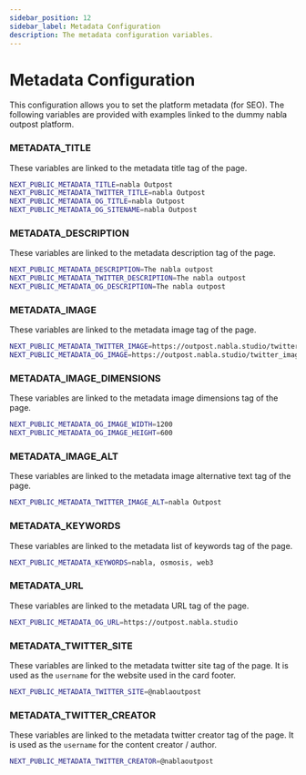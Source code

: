 ```yaml
---
sidebar_position: 12
sidebar_label: Metadata Configuration
description: The metadata configuration variables.
---
```


# Metadata Configuration

This configuration allows you to set the platform metadata (for SEO). The 
following variables are provided with examples linked to the dummy nabla 
outpost platform.

### METADATA_TITLE

These variables are linked to the metadata title tag of the page.

```bash
NEXT_PUBLIC_METADATA_TITLE=nabla Outpost
NEXT_PUBLIC_METADATA_TWITTER_TITLE=nabla Outpost
NEXT_PUBLIC_METADATA_OG_TITLE=nabla Outpost
NEXT_PUBLIC_METADATA_OG_SITENAME=nabla Outpost
```

### METADATA_DESCRIPTION

These variables are linked to the metadata description tag of the page.

```bash
NEXT_PUBLIC_METADATA_DESCRIPTION=The nabla outpost
NEXT_PUBLIC_METADATA_TWITTER_DESCRIPTION=The nabla outpost
NEXT_PUBLIC_METADATA_OG_DESCRIPTION=The nabla outpost
```

### METADATA_IMAGE

These variables are linked to the metadata image tag of the page.

```bash
NEXT_PUBLIC_METADATA_TWITTER_IMAGE=https://outpost.nabla.studio/twitter_image.png
NEXT_PUBLIC_METADATA_OG_IMAGE=https://outpost.nabla.studio/twitter_image.png
```

### METADATA_IMAGE_DIMENSIONS

These variables are linked to the metadata image dimensions tag of the page.

```bash
NEXT_PUBLIC_METADATA_OG_IMAGE_WIDTH=1200
NEXT_PUBLIC_METADATA_OG_IMAGE_HEIGHT=600
```

### METADATA_IMAGE_ALT

These variables are linked to the metadata image alternative text tag of the page.

```bash
NEXT_PUBLIC_METADATA_TWITTER_IMAGE_ALT=nabla Outpost
```

### METADATA_KEYWORDS

These variables are linked to the metadata list of keywords tag of the page.

```bash
NEXT_PUBLIC_METADATA_KEYWORDS=nabla, osmosis, web3
```

### METADATA_URL

These variables are linked to the metadata URL tag of the page.

```bash
NEXT_PUBLIC_METADATA_OG_URL=https://outpost.nabla.studio
```

### METADATA_TWITTER_SITE

These variables are linked to the metadata twitter site tag of the page. 
It is used as the `username` for the website used in the card footer.

```bash
NEXT_PUBLIC_METADATA_TWITTER_SITE=@nablaoutpost
```

### METADATA_TWITTER_CREATOR

These variables are linked to the metadata twitter creator tag of the page.
It is used as the `username` for the content creator / author.

```bash
NEXT_PUBLIC_METADATA_TWITTER_CREATOR=@nablaoutpost
```